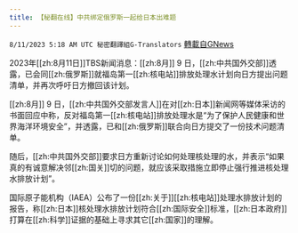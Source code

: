 ```yaml
---
title: 【秘翻在线】中共绑定俄罗斯一起给日本出难题
---
```

`8/11/2023 5:18 AM UTC 秘密翻譯組G-Translators` [轉載自GNews](https://gnews.org/articles/1544578)

2023年[[zh:8月11日]]TBS新闻消息：[[zh:8月]] 9 日，[[zh:中共国外交部]]透露，已会同[[zh:俄罗斯]]就福岛第一[[zh:核电站]]排放处理水计划向日方提出问题清单，并再次呼吁日方撤回该计划。

[[zh:8月]] 9 日，[[zh:中共国外交部发言人]]在对[[zh:日本]]新闻网等媒体采访的书面回应中称，反对福岛第一[[zh:核电站]]排放处理水是“为了保护人民健康和世界海洋环境安全”，并透露，已和[[zh:俄罗斯]]联合向日方提交了一份技术问题清单。

随后，[[zh:中共国外交部]]要求日方重新讨论如何处理核处理的水，并表示“如果真的有诚意解决邻[[zh:国关]]切的问题，就应该采取措施立即停止强行推进核处理水排放计划”。

国际原子能机构（IAEA）公布了一份[[zh:关于]][[zh:核电站]]处理水排放计划的报告，称[[zh:日本]]核处理水排放计划符合[[zh:国际安全]]标准，[[zh:日本政府]]打算在[[zh:科学]]证据的基础上寻求其它[[zh:国家]]的理解。
